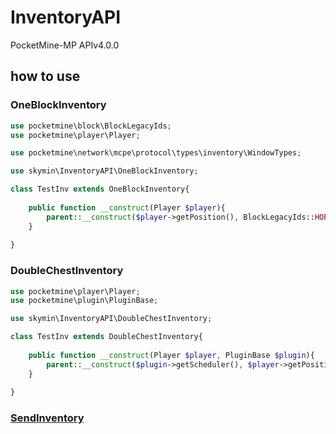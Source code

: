 # InventoryAPI
PocketMine-MP APIv4.0.0

## how to use
### OneBlockInventory
```php
use pocketmine\block\BlockLegacyIds;
use pocketmine\player\Player;

use pocketmine\network\mcpe\protocol\types\inventory\WindowTypes;

use skymin\InventoryAPI\OneBlockInventory;

class TestInv extends OneBlockInventory{
	
	public function __construct(Player $player){
		parent::__construct($player->getPosition(), BlockLegacyIds::HOPPER_BLOCK, WindowTypes::HOPPER, 5, 'test')
	}
	
}
```
### DoubleChestInventory
```php
use pocketmine\player\Player;
use pocketmine\plugin\PluginBase;

use skymin\InventoryAPI\DoubleChestInventory;

class TestInv extends DoubleChestInventory{
	
	public function __construct(Player $player, PluginBase $plugin){
		parent::__construct($plugin->getScheduler(), $player->getPosition(), 'test');
	}
	
}
```
### [SendInventory](https://github.com/pmmp/PocketMine-MP/blob/8db5732b44578a59c785e6e3c1d36c87c90ddeb4/src/player/Player.php#L2333)